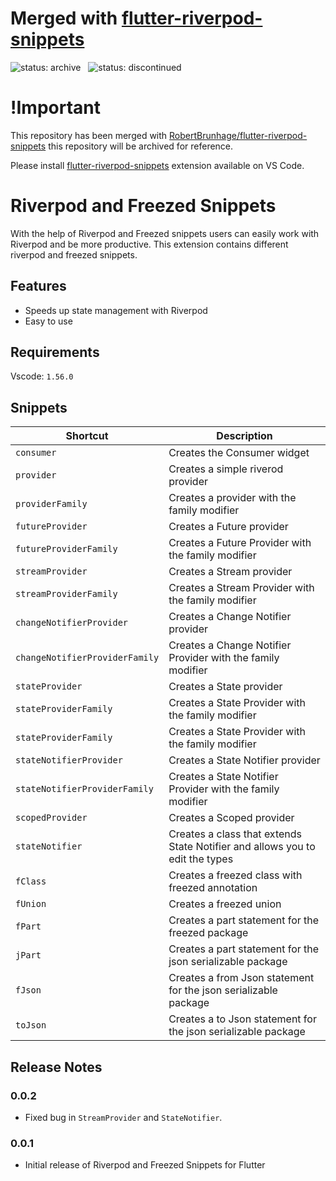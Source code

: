 # Merged with [flutter-riverpod-snippets](https://github.com/RobertBrunhage/flutter-riverpod-snippets)

![status: archive](https://img.shields.io/badge/status-archive-red) &nbsp;
![status: discontinued](https://img.shields.io/badge/status-discontinued-red)

# **!Important**

This repository has been merged with [RobertBrunhage/flutter-riverpod-snippets](https://github.com/RobertBrunhage/flutter-riverpod-snippets) this repository will be archived for reference.

Please install [flutter-riverpod-snippets](https://marketplace.visualstudio.com/items?itemName=robert-brunhage.flutter-riverpod-snippets) extension available on VS Code.

# Riverpod and Freezed Snippets

With the help of Riverpod and Freezed snippets users can easily work with Riverpod and be more productive. This extension contains different riverpod and freezed snippets.

## Features

- Speeds up state management with Riverpod
- Easy to use

## Requirements

Vscode: `1.56.0`

## Snippets

| Shortcut                       | Description                                                                  |
| ------------------------------ | ---------------------------------------------------------------------------- |
| `consumer`                     | Creates the Consumer widget                                                  |
| `provider`                     | Creates a simple riverod provider                                            |
| `providerFamily`               | Creates a provider with the family modifier                                  |
| `futureProvider`               | Creates a Future provider                                                    |
| `futureProviderFamily`         | Creates a Future Provider with the family modifier                           |
| `streamProvider`               | Creates a Stream provider                                                    |
| `streamProviderFamily`         | Creates a Stream Provider with the family modifier                           |
| `changeNotifierProvider`       | Creates a Change Notifier provider                                           |
| `changeNotifierProviderFamily` | Creates a Change Notifier Provider with the family modifier                  |
| `stateProvider`                | Creates a State provider                                                     |
| `stateProviderFamily`          | Creates a State Provider with the family modifier                            |
| `stateProviderFamily`          | Creates a State Provider with the family modifier                            |
| `stateNotifierProvider`        | Creates a State Notifier provider                                            |
| `stateNotifierProviderFamily`  | Creates a State Notifier Provider with the family modifier                   |
| `scopedProvider`               | Creates a Scoped provider                                                    |
| `stateNotifier`                | Creates a class that extends State Notifier and allows you to edit the types |
| `fClass`                       | Creates a freezed class with freezed annotation                              |
| `fUnion`                       | Creates a freezed union                                                      |
| `fPart`                        | Creates a part statement for the freezed package                             |
| `jPart`                        | Creates a part statement for the json serializable package                   |
| `fJson`                        | Creates a from Json statement for the json serializable package              |
| `toJson`                       | Creates a to Json statement for the json serializable package                |

## Release Notes

### 0.0.2

- Fixed bug in `StreamProvider` and `StateNotifier`.

### 0.0.1

- Initial release of Riverpod and Freezed Snippets for Flutter
